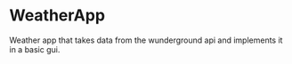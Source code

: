 # WeatherApp
Weather app that takes data from the wunderground api and implements it in a basic gui. 
